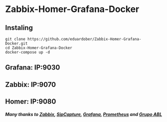# Zabbix-Homer-Grafana-Docker
## Instaling
```
git clone https://github.com/eduardober/Zabbix-Homer-Grafana-Docker.git
cd Zabbix-Homer-Grafana-Docker
docker-compose up -d
```
## Grafana: IP:9030

## Zabbix: IP:9070

## Homer: IP:9080

##### Many thanks to [Zabbix](https://github.com/zabbix), [SipCapture](https://github.com/sipcapture), [Grafana](https://github.com/grafana), [Prometheus](https://github.com/prometheus) and [Grupo ABL](https://grupoabl.com.br/)
